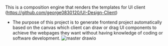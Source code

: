 This is a composition engine that renders the templates for UI client (https://github.com/george0830120/UI-Design-Client)
- The purpose of this project is to generate frontend project automatically based on the canvas which client can draw or drag UI components to achieve the webpages they want without having knowledge of coding or software development.
![master drawio](https://github.com/user-attachments/assets/8fc1d6d6-b811-4a7a-94d5-3dd1b63bea9b)
